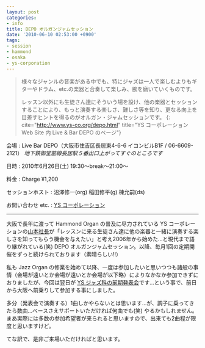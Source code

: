 ```yaml
---
layout: post
categories:
- info
title: DEPO オルガンジャムセッション
date: '2010-06-10 02:53:00 +0900'
tags:
- session
- hammond
- osaka
- ys-corporation
---
```

> 様々なジャンルの音楽がある中でも、特にジャズは一人で楽しむよりもギターやドラム、etc.の楽器と合奏して楽しみ、腕を磨いていくものです。
> 
> レッスン以外にも生徒さん達にそういう場を設け、他の楽器とセッションすることにより、もっと演奏する楽しさ、難しさ等を知り、更なる向上を目差すヒントを得るのがオルガン・ジャムセッションです。
{: cite="http://www.ys-co.org/depo.html" title="YS コーポレーション Web Site 内 Live &amp; Bar DEPO のページ"}

会場
: Live Bar DEPO（大阪市住吉区長居東4-6-6 イコンビルB1F / 06-6609-2121） *地下鉄御堂筋線長居駅５番出口上がってすぐのところです*

日時
: 2010年6月26日(土) 19:30～break～21:00～

料金
: Charge ¥1,200

セッションホスト
: 沼澤修一(org) 稲田修平(g) 棟允嗣(ds)

お問い合わせ etc.
: [YS コーポレーション][1]

* * *

大阪で長年に渡って Hammond Organ の普及に尽力されている YS コーポレーションの[山本社長][2]が「レッスンに来る生徒さん達に他の楽器と一緒に演奏する楽しさを知ってもらう機会を与えたい」と考え2006年から始めた…と現代まで語り継がれている(笑) DEPO オルガンジャムセッション。以降、毎月1回の定期開催をずっと続けられております（素晴らしい!!）

私も Jazz Organ の修業を始めて以降、一度は参加したいと思いつつも諸般の事情（会場が遠いとか会場が遠いとか会場が以下略）によりなかなか参加できずにおりましたが、今回は翌日が [YS ジャズ科の前期発表会][3]です…という事で、前日から大阪へ前乗りして参加する事にしました。

多分（発表会で演奏する）1曲しかやらないとは思います…が、調子に乗ってきたら数曲…ベースさえサポートいただければ何曲でも(笑) やるかもしれません。まあ実際には多数の参加希望者が来られると思いますので、出来ても2曲程が限度と思いますけど。

てな訳で、是非ご来場いただければと思います。



[1]: http://www.ys-co.org/ "### YS Corporation ###"
[2]: http://blog.goo.ne.jp/organ_freak/ "OrganFreak"
[3]: http://blog.goo.ne.jp/organ_freak/e/c538c16e91daf2484d7e0332c39c102f "2010 ＹＳジャズ科前期Live Recital - OrganFreak"
